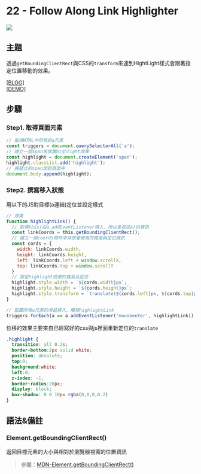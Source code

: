 # 22 - Follow Along Link Highlighter

![](https://guahsu.io/2017/10/JavaScript30-22-Follow-Along-Link-Highlighter/demo22.gif)

## **主題**
透過`getBoundingClientRect`與CSS的`transform`來達到HightLight樣式會跟著指定位置移動的效果。

[[BLOG]](https://guahsu.io/2017/10/JavaScript30-22-Follow-Along-Link-Highlighter)  
[[DEMO]](http://guahsu.io/JavaScript30/22_Follow-Along-Link-Highlighter/index-GuaHsu.html)  

## **步驟**
### Step1. 取得頁面元素
```javascript
// 取得HTML中所有的a元素
const triggers = document.querySelectorAll('a');
// 建立一個span來放置highlight效果
const highlight = document.createElement('span');
highlight.classList.add('highlight');
// 將建立的span加到頁面中
document.body.append(highlight);
```

### Step2. 撰寫移入狀態
用以下的JS對目標(a連結)定位並設定樣式
```javascript
// 效果
function highlightLink() {
  // 取得this(由a.addEventListener傳入，所以會是該a)的資訊
  const linkCoords = this.getBoundingClientRect();
  // 建立一個coords物件來存放會使用的寬高與定位資訊
  const cords = {
    width: linkCoords.width,
    height: linkCoords.height,
    left: linkCoords.left + window.scrollX,
    top: linkCoords.top + window.scrollY
  }
  // 設定highlight效果的寬高及定位
  highlight.style.width = `${cords.width}px`;
  highlight.style.height = `${cords.height}px`;
  highlight.style.transform = `translate(${cords.left}px, ${cords.top}px`;
}

// 監聽所有a元素的滑鼠移入，觸發highlightLink
triggers.forEach(a => a.addEventListener('mouseenter', highlightLink));
```
位移的效果主要來自已經寫好的css與js裡面重新定位的`translate`
```css
.highlight {
  transition: all 0.2s;
  border-bottom:2px solid white;
  position: absolute;
  top:0;
  background:white;
  left:0;
  z-index: -1;
  border-radius:20px;
  display: block;
  box-shadow: 0 0 10px rgba(0,0,0,0.2)
}
```

## **語法&備註**
### **Element.getBoundingClientRect()**
返回目標元素的大小與相對於瀏覽器視窗的位置資訊
>參閱：[MDN-Element.getBoundingClientRect()](https://developer.mozilla.org/en-US/docs/Web/API/Element/getBoundingClientRect)